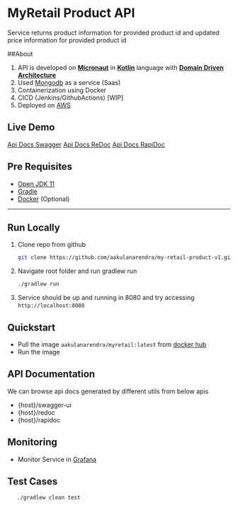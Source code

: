 # MyRetail Product API

Service returns product information for provided product id and updated price information for provided product id

##About
1. API is developed on [**Micronaut**](https://micronaut.io/) in [**Kotlin**](https://kotlinlang.org/) language with [**Domain Driven Architecture**](https://en.wikipedia.org/wiki/Domain-driven_design)
2. Used [Mongodb](https://www.mongodb.com/) as a service (Saas)
3. Containerization using Docker
4. CICD (Jenkins/GithubActions) [WIP]
5. Deployed on [AWS](https://aws.amazon.com/)

## Live Demo

[Api Docs Swagger](http://3.18.221.165:8080/)
[Api Docs ReDoc](http://3.18.221.165:8080/redoc)
[Api Docs RapiDoc](http://3.18.221.165:8080/rapidoc)

## Pre Requisites

- [Open JDK 11](https://adoptopenjdk.net/)
- [Gradle](https://docs.gradle.org/current/userguide/gradle_wrapper.html)
- [Docker](https://hub.docker.com) (Optional)

---

## Run Locally

1. Clone repo from github
   ```bash 
   git clone https://github.com/aakulanarendra/my-retail-product-v1.git 
   ```
2. Navigate root folder and run gradlew run
   ```bash
   ./gradlew run
   ```
3. Service should be up and running in 8080 and try accessing `http://localhost:8080`

## Quickstart

- Pull the image `aakulanarendra/myretail:latest` from [docker hub](https://hub.docker.com/repository/docker/aakulanarendra/myretail)
- Run the image

## API Documentation

We can browse api docs generated by different utils from below apis

- {host}/swagger-ui
- {host}/redoc
- {host}/rapidoc

## Monitoring
 
- Monitor Service in [Grafana](http://3.18.221.165:3000/d/bySRRPm7z/my-retail-jvm-micrometer?orgId=1&refresh=5s)

## Test Cases
```bash
   ./gradlew clean test
   ```

